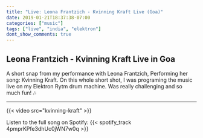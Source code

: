```yaml
---
title: "Live: Leona Frantzich - Kvinning Kraft Live (Goa)"
date: 2019-01-21T18:37:38-07:00
categories: ["music"]
tags: ["live", "india", "elektron"]
dont_show_comments: true
---
```


## Leona Frantzich - Kvinning Kraft Live in Goa

A short snap from my performance with Leona Frantzich, Performing her song: Kvinning Kraft. On this whole short shot, I was programing the music live on my Elektron Rytm drum machine. Was really challenging and so much fun! 🎶

----

{{< video src="kvinning-kraft" >}}

Listen to the full song on Spotify:
{{< spotify_track 4pmprKPfe3dhUc0jWN7w0q >}}
